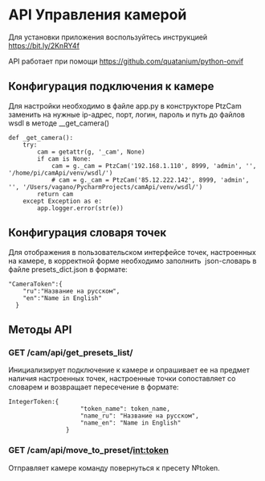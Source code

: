 # API Управления камерой

Для установки приложения воспользуйтесь инструкцией https://bit.ly/2KnRY4f

API работает при помощи https://github.com/quatanium/python-onvif

## Конфигурация подключения к камере

Для настройки необходимо в файле app.py в конструкторе PtzCam заменить на нужные ip-адрес, порт, логин, пароль и путь до файлов wsdl в методе __get_camera()

```
def _get_camera():
    try:
        cam = getattr(g, '_cam', None)
        if cam is None:
            cam = g._cam = PtzCam('192.168.1.110', 8999, 'admin', '', '/home/pi/camApi/venv/wsdl/')
            # cam = g._cam = PtzCam('85.12.222.142', 8999, 'admin', '', '/Users/vagano/PycharmProjects/camApi/venv/wsdl/')
        return cam
    except Exception as e:
        app.logger.error(str(e))
```

## Конфигурация словаря точек

Для отображения в пользовательском интерфейсе точек, настроенных на камере, в корректной форме необходимо заполнить  json-словарь в файле presets_dict.json в формате:

```
"CameraToken":{
    "ru":"Название на русском",
    "en":"Name in English"
  }
```

## Методы API

### GET /cam/api/get_presets_list/

Инициализирует подключение к камере и опрашивает ее на предмет наличия настроенных точек, настроенные точки сопоставляет со словарем и возвращает пересечение в формате:

```
IntegerToken:{
                    "token_name": token_name,
                    "name_ru": "Название на русском",
                    "name_en": "Name in English"
                }
```

### GET /cam/api/move_to_preset/<int:token>

Отправляет камере команду повернуться к пресету №token.
